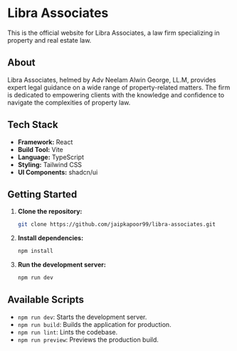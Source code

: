 # Libra Associates

This is the official website for Libra Associates, a law firm specializing in property and real estate law.

## About

Libra Associates, helmed by Adv Neelam Alwin George, LL.M, provides expert legal guidance on a wide range of property-related matters. The firm is dedicated to empowering clients with the knowledge and confidence to navigate the complexities of property law.

## Tech Stack

- **Framework:** React
- **Build Tool:** Vite
- **Language:** TypeScript
- **Styling:** Tailwind CSS
- **UI Components:** shadcn/ui

## Getting Started

1.  **Clone the repository:**
    ```bash
    git clone https://github.com/jaipkapoor99/libra-associates.git
    ```
2.  **Install dependencies:**
    ```bash
    npm install
    ```
3.  **Run the development server:**
    ```bash
    npm run dev
    ```

## Available Scripts

- `npm run dev`: Starts the development server.
- `npm run build`: Builds the application for production.
- `npm run lint`: Lints the codebase.
- `npm run preview`: Previews the production build.